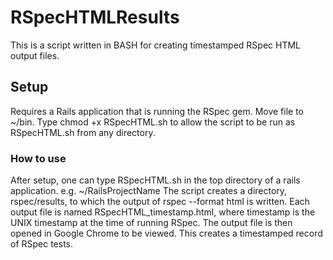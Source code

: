 # RSpecHTMLResults
This is a script written in BASH for creating timestamped RSpec HTML output files.

## Setup
Requires a Rails application that is running the RSpec gem. 
Move file to ~/bin. 
Type chmod +x RSpecHTML.sh to allow the script to be run as RSpecHTML.sh from any directory.


### How to use

After setup, one can type RSpecHTML.sh in the top directory of a rails application. e.g. ~/RailsProjectName
The script creates a directory, rspec/results, to which the output of rspec --format html is written. 
Each output file is named RSpecHTML_timestamp.html, where timestamp is the UNIX timestamp at the time of running RSpec.
The output file is then opened in Google Chrome to be viewed. 
This creates a timestamped record of RSpec tests.